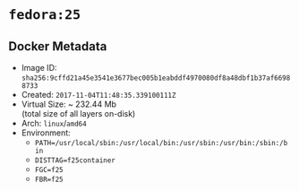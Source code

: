 # `fedora:25`

## Docker Metadata

- Image ID: `sha256:9cffd21a45e3541e3677bec005b1eabddf4970080df8a48dbf1b37af66988733`
- Created: `2017-11-04T11:48:35.339100111Z`
- Virtual Size: ~ 232.44 Mb  
  (total size of all layers on-disk)
- Arch: `linux`/`amd64`
- Environment:
  - `PATH=/usr/local/sbin:/usr/local/bin:/usr/sbin:/usr/bin:/sbin:/bin`
  - `DISTTAG=f25container`
  - `FGC=f25`
  - `FBR=f25`
